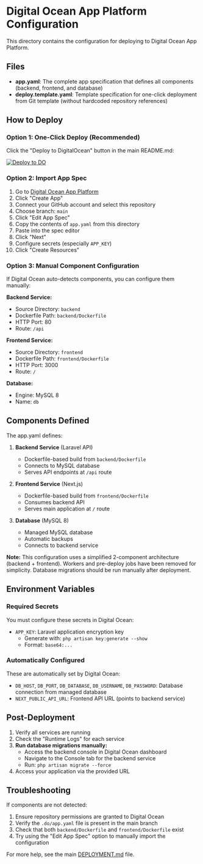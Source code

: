 # Digital Ocean App Platform Configuration

This directory contains the configuration for deploying to Digital Ocean App Platform.

## Files

- **app.yaml**: The complete app specification that defines all components (backend, frontend, and database)
- **deploy.template.yaml**: Template specification for one-click deployment from Git template (without hardcoded repository references)

## How to Deploy

### Option 1: One-Click Deploy (Recommended)

Click the "Deploy to DigitalOcean" button in the main README.md:

[![Deploy to DO](https://www.deploytodo.com/do-btn-blue.svg)](https://cloud.digitalocean.com/apps/new?repo=https://github.com/somkheartk/admin-panel-laravel-tailwincss-nextjs-mui/tree/main)

### Option 2: Import App Spec

1. Go to [Digital Ocean App Platform](https://cloud.digitalocean.com/apps)
2. Click "Create App"
3. Connect your GitHub account and select this repository
4. Choose branch: `main`
5. Click "Edit App Spec"
6. Copy the contents of `app.yaml` from this directory
7. Paste into the spec editor
8. Click "Next"
9. Configure secrets (especially `APP_KEY`)
10. Click "Create Resources"

### Option 3: Manual Component Configuration

If Digital Ocean auto-detects components, you can configure them manually:

**Backend Service:**
- Source Directory: `backend`
- Dockerfile Path: `backend/Dockerfile`
- HTTP Port: 80
- Route: `/api`

**Frontend Service:**
- Source Directory: `frontend`
- Dockerfile Path: `frontend/Dockerfile`
- HTTP Port: 3000
- Route: `/`

**Database:**
- Engine: MySQL 8
- Name: `db`

## Components Defined

The app.yaml defines:

1. **Backend Service** (Laravel API)
   - Dockerfile-based build from `backend/Dockerfile`
   - Connects to MySQL database
   - Serves API endpoints at `/api` route

2. **Frontend Service** (Next.js)
   - Dockerfile-based build from `frontend/Dockerfile`
   - Consumes backend API
   - Serves main application at `/` route

3. **Database** (MySQL 8)
   - Managed MySQL database
   - Automatic backups
   - Connects to backend service

**Note:** This configuration uses a simplified 2-component architecture (backend + frontend). Workers and pre-deploy jobs have been removed for simplicity. Database migrations should be run manually after deployment.

## Environment Variables

### Required Secrets

You must configure these secrets in Digital Ocean:

- `APP_KEY`: Laravel application encryption key
  - Generate with: `php artisan key:generate --show`
  - Format: `base64:...`

### Automatically Configured

These are automatically set by Digital Ocean:

- `DB_HOST`, `DB_PORT`, `DB_DATABASE`, `DB_USERNAME`, `DB_PASSWORD`: Database connection from managed database
- `NEXT_PUBLIC_API_URL`: Frontend API URL (points to backend service)

## Post-Deployment

1. Verify all services are running
2. Check the "Runtime Logs" for each service
3. **Run database migrations manually:**
   - Access the backend console in Digital Ocean dashboard
   - Navigate to the Console tab for the backend service
   - Run: `php artisan migrate --force`
4. Access your application via the provided URL

## Troubleshooting

If components are not detected:

1. Ensure repository permissions are granted to Digital Ocean
2. Verify the `.do/app.yaml` file is present in the main branch
3. Check that both `backend/Dockerfile` and `frontend/Dockerfile` exist
4. Try using the "Edit App Spec" option to manually import the configuration

For more help, see the main [DEPLOYMENT.md](../DEPLOYMENT.md) file.
